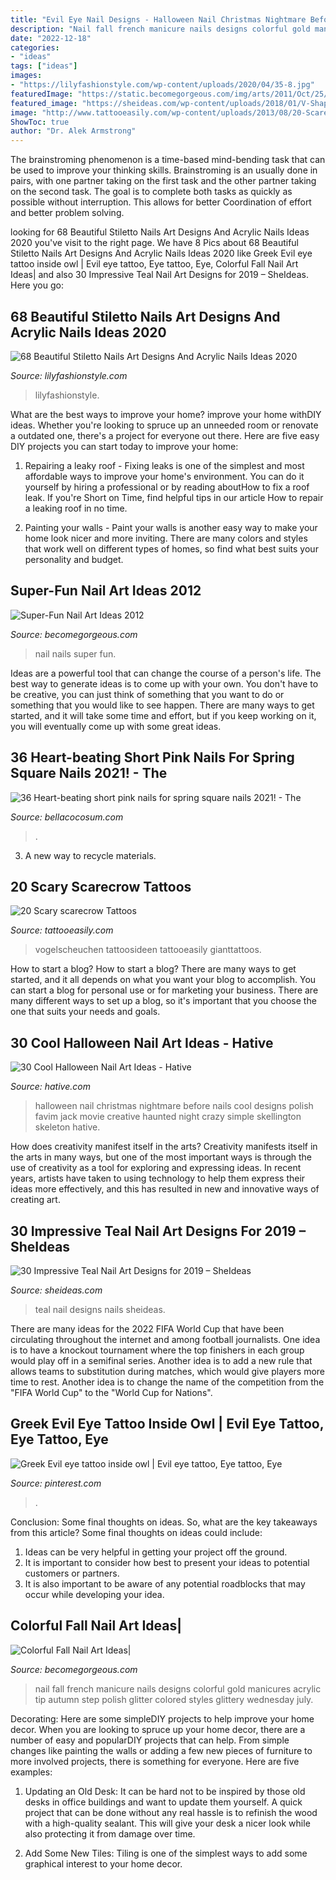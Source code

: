 ```yaml
---
title: "Evil Eye Nail Designs - Halloween Nail Christmas Nightmare Before Nails Cool Designs Polish Favim Jack Movie Creative Haunted Night Crazy Simple Skellington Skeleton Hative"
description: "Nail fall french manicure nails designs colorful gold manicures acrylic tip autumn step polish glitter colored styles glittery wednesday july"
date: "2022-12-18"
categories:
- "ideas"
tags: ["ideas"]
images:
- "https://lilyfashionstyle.com/wp-content/uploads/2020/04/35-8.jpg"
featuredImage: "https://static.becomegorgeous.com/img/arts/2011/Oct/25/5753/colorful_nail_art.jpg"
featured_image: "https://sheideas.com/wp-content/uploads/2018/01/V-Shaped-Teal-and-Black-Nails-Art.jpg"
image: "http://www.tattooeasily.com/wp-content/uploads/2013/08/20-Scarecrow-Tattoos.jpg"
ShowToc: true
author: "Dr. Alek Armstrong"
---
```



The brainstroming phenomenon is a time-based mind-bending task that can be used to improve your thinking skills. Brainstroming is an usually done in pairs, with one partner taking on the first task and the other partner taking on the second task. The goal is to complete both tasks as quickly as possible without interruption. This allows for better Coordination of effort and better problem solving.

	

		
looking for 68 Beautiful Stiletto Nails Art Designs And Acrylic Nails Ideas 2020 you've visit to the right page. We have 8 Pics about 68 Beautiful Stiletto Nails Art Designs And Acrylic Nails Ideas 2020 like Greek Evil eye tattoo inside owl | Evil eye tattoo, Eye tattoo, Eye, Colorful Fall Nail Art Ideas| and also 30 Impressive Teal Nail Art Designs for 2019 – SheIdeas. Here you go:
		
    
## 68 Beautiful Stiletto Nails Art Designs And Acrylic Nails Ideas 2020

<img loading=lazy src="https://lilyfashionstyle.com/wp-content/uploads/2020/04/35-8.jpg" onerror="this.onerror=null;this.src='https://tse4.mm.bing.net/th?id=OIP.4Z_X99q77BlzdBQJwtG_HQHaKB&amp;pid=15.1';" alt="68 Beautiful Stiletto Nails Art Designs And Acrylic Nails Ideas 2020">

_Source: lilyfashionstyle.com_

>lilyfashionstyle. 

	

What are the best ways to improve your home?
improve your home withDIY ideas. Whether you're looking to spruce up an unneeded room or renovate a outdated one, there's a project for everyone out there. Here are five easy DIY projects you can start today to improve your home: 
1. Repairing a leaky roof - Fixing leaks is one of the simplest and most affordable ways to improve your home's environment. You can do it yourself by hiring a professional or by reading aboutHow to fix a roof leak. If you're Short on Time, find helpful tips in our article How to repair a leaking roof in no time. 

2. Painting your walls - Paint your walls is another easy way to make your home look nicer and more inviting. There are many colors and styles that work well on different types of homes, so find what best suits your personality and budget.

    
## Super-Fun Nail Art Ideas 2012

<img loading=lazy src="https://static.becomegorgeous.com/img/arts/2011/Oct/25/5753/colorful_nail_art.jpg" onerror="this.onerror=null;this.src='https://tse3.mm.bing.net/th?id=OIP._7fB6_DMbBLZta8xiXs0RgHaJ4&amp;pid=15.1';" alt="Super-Fun Nail Art Ideas 2012">

_Source: becomegorgeous.com_

>nail nails super fun. 

	

Ideas are a powerful tool that can change the course of a person's life. The best way to generate ideas is to come up with your own. You don't have to be creative, you can just think of something that you want to do or something that you would like to see happen. There are many ways to get started, and it will take some time and effort, but if you keep working on it, you will eventually come up with some great ideas.

    
## 36 Heart-beating Short Pink Nails For Spring Square Nails 2021! - The

<img loading=lazy src="https://bellacocosum.com/wp-content/uploads/2021/03/28-3.jpg" onerror="this.onerror=null;this.src='https://tse3.mm.bing.net/th?id=OIP.GQdHKpExq--sObjaOOk6dQHaKJ&amp;pid=15.1';" alt="36 Heart-beating short pink nails for spring square nails 2021! - The">

_Source: bellacocosum.com_

>. 

	

3. A new way to recycle materials.

    
## 20 Scary Scarecrow Tattoos

<img loading=lazy src="http://www.tattooeasily.com/wp-content/uploads/2013/08/20-Scarecrow-Tattoos.jpg" onerror="this.onerror=null;this.src='https://tse4.mm.bing.net/th?id=OIP.76obtoKEk-MjKVoOE-4uwQHaRo&amp;pid=15.1';" alt="20 Scary scarecrow Tattoos">

_Source: tattooeasily.com_

>vogelscheuchen tattoosideen tattooeasily gianttattoos. 

	

How to start a blog?
How to start a blog? There are many ways to get started, and it all depends on what you want your blog to accomplish. You can start a blog for personal use or for marketing your business. There are many different ways to set up a blog, so it's important that you choose the one that suits your needs and goals.

    
## 30 Cool Halloween Nail Art Ideas - Hative

<img loading=lazy src="https://hative.com/wp-content/uploads/2014/10/halloween-nail-art-ideas/30-the-nightmare-before-christmas.jpg" onerror="this.onerror=null;this.src='https://tse4.mm.bing.net/th?id=OIP.LmA9xbMgi3BU4nd0rxPHIAHaGl&amp;pid=15.1';" alt="30 Cool Halloween Nail Art Ideas - Hative">

_Source: hative.com_

>halloween nail christmas nightmare before nails cool designs polish favim jack movie creative haunted night crazy simple skellington skeleton hative. 

	

How does creativity manifest itself in the arts?
Creativity manifests itself in the arts in many ways, but one of the most important ways is through the use of creativity as a tool for exploring and expressing ideas. In recent years, artists have taken to using technology to help them express their ideas more effectively, and this has resulted in new and innovative ways of creating art.

    
## 30 Impressive Teal Nail Art Designs For 2019 – SheIdeas

<img loading=lazy src="https://sheideas.com/wp-content/uploads/2018/01/V-Shaped-Teal-and-Black-Nails-Art.jpg" onerror="this.onerror=null;this.src='https://tse4.mm.bing.net/th?id=OIP.wutYVpZccd4P_848gu6HWwHaLG&amp;pid=15.1';" alt="30 Impressive Teal Nail Art Designs for 2019 – SheIdeas">

_Source: sheideas.com_

>teal nail designs nails sheideas. 

	

There are many ideas for the 2022 FIFA World Cup that have been circulating throughout the internet and among football journalists. One idea is to have a knockout tournament where the top finishers in each group would play off in a semifinal series. Another idea is to add a new rule that allows teams to substitution during matches, which would give players more time to rest. Another idea is to change the name of the competition from the "FIFA World Cup" to the "World Cup for Nations".

    
## Greek Evil Eye Tattoo Inside Owl | Evil Eye Tattoo, Eye Tattoo, Eye

<img loading=lazy src="https://i.pinimg.com/736x/05/76/a9/0576a92579c73589c434d4c171a94651.jpg" onerror="this.onerror=null;this.src='https://tse1.mm.bing.net/th?id=OIP.48bMLWmudNLQR6wXT36EqwHaJ3&amp;pid=15.1';" alt="Greek Evil eye tattoo inside owl | Evil eye tattoo, Eye tattoo, Eye">

_Source: pinterest.com_

>. 

	

Conclusion: Some final thoughts on ideas.
So, what are the key takeaways from this article?
Some final thoughts on ideas could include:
1. Ideas can be very helpful in getting your project off the ground.
2. It is important to consider how best to present your ideas to potential customers or partners.
3. It is also important to be aware of any potential roadblocks that may occur while developing your idea.

    
## Colorful Fall Nail Art Ideas|

<img loading=lazy src="http://static.becomegorgeous.com/img/arts/2010/Aug/20/2620/glittery_french_manicure_trend.jpg" onerror="this.onerror=null;this.src='https://tse2.mm.bing.net/th?id=OIP.WRi0ItC6OrtfzGT81W9l3QHaFh&amp;pid=15.1';" alt="Colorful Fall Nail Art Ideas|">

_Source: becomegorgeous.com_

>nail fall french manicure nails designs colorful gold manicures acrylic tip autumn step polish glitter colored styles glittery wednesday july. 

	

Decorating: Here are some simpleDIY projects to help improve your home decor.
When you are looking to spruce up your home decor, there are a number of easy and popularDIY projects that can help. From simple changes like painting the walls or adding a few new pieces of furniture to more involved projects, there is something for everyone. Here are five examples:
1. Updating an Old Desk: It can be hard not to be inspired by those old desks in office buildings and want to update them yourself. A quick project that can be done without any real hassle is to refinish the wood with a high-quality sealant. This will give your desk a nicer look while also protecting it from damage over time.

2. Add Some New Tiles: Tiling is one of the simplest ways to add some graphical interest to your home decor.

